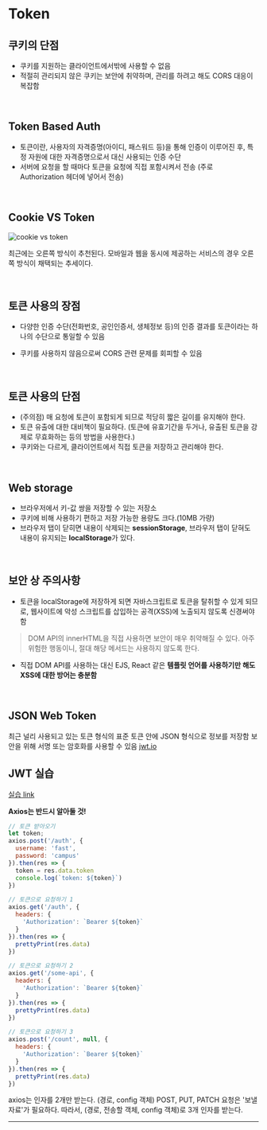 # Token

## 쿠키의 단점

* 쿠키를 지원하는 클라이언트에서밖에 사용할 수 없음
* 적절히 관리되지 않은 쿠키는 보안에 취약하며, 관리를 하려고 해도 CORS 대응이 복잡함

<br>

## Token Based Auth

* 토큰이란, 사용자의 자격증명(아이디, 패스워드 등)을 통해 인증이 이루어진 후, 특정 자원에 대한 자격증명으로서 대신 사용되는 인증 수단
* 서버에 요청을 할 때마다 토큰을 요청에 직접 포함시켜서 전송 (주로 Authorization 헤더에 넣어서 전송)

<br>

## Cookie VS Token

![cookie vs token](https://cdn.auth0.com/blog/cookies-vs-tokens/cookie-token-auth.png)

최근에는 오른쪽 방식이 추천된다. 모바일과 웹을 동시에 제공하는 서비스의 경우 오른쪽 방식이 채택되는 추세이다.

<br>

## 토큰 사용의 장점

* 다양한 인증 수단(전화번호, 공인인증서, 생체정보 등)의 인증 결과를 토큰이라는 하나의 수단으로 통일할 수 있음

* 쿠키를 사용하지 않음으로써 CORS 관련 문제를 회피할 수 있음

<br>

## 토큰 사용의 단점

* (주의점) 매 요청에 토큰이 포함되게 되므로 적당히 짧은 길이를 유지해야 한다.
* 토큰 유출에 대한 대비책이 필요하다. (토큰에 유효기간을 두거나, 유출된 토큰을 강제로 무효화하는 등의 방법을 사용한다.)
* 쿠키와는 다르게, 클라이언트에서 직접 토큰을 저장하고 관리해야 한다.

<br>

## Web storage

* 브라우저에서 키-값 쌍을 저장할 수 있는 저장소
* 쿠키에 비해 사용하기 편하고 저장 가능한 용량도 크다.(10MB 가량)
* 브라우저 탭이 닫히면 내용이 삭제되는 **sessionStorage**, 브라우저 탭이 닫혀도 내용이 유지되는 **localStorage**가 있다.

<br>

## 보안 상 주의사항

* 토큰을 localStorage에 저장하게 되면 자바스크립트로 토큰을 탈취할 수 있게 되므로, 웹사이트에 악성 스크립트를 삽입하는 공격(XSS)에 노출되지 않도록 신경써야 함

> DOM API의 innerHTML을 직접 사용하면 보안이 매우 취약해질 수 있다. 아주 위험한 행동이니, 절대 해당 메서드는 사용하지 않도록 한다.

* 직접 DOM API를 사용하는 대신 EJS, React 같은 **템플릿 언어를 사용하기만 해도 XSS에 대한 방어는 충분함**

<br>

## JSON Web Token
최근 널리 사용되고 있는 토큰 형식의 표준
토큰 안에 JSON 형식으로 정보를 저장함
보안을 위해 서명 또는 암호화를 사용할 수 있음
[jwt.io](https://jwt.io/)

## JWT 실습

[실습 link](https://glitch.com/edit/#!/gem-magic?path=README.md:1:0)

**Axios는 반드시 알아둘 것!**

```js
// 토큰 받아오기
let token;
axios.post('/auth', {
  username: 'fast',
  password: 'campus'
}).then(res => {
  token = res.data.token
  console.log(`token: ${token}`)
})

// 토큰으로 요청하기 1
axios.get('/auth', {
  headers: {
    'Authorization': `Bearer ${token}`
  }
}).then(res => {
  prettyPrint(res.data)
})

// 토큰으로 요청하기 2
axios.get('/some-api', {
  headers: {
    'Authorization': `Bearer ${token}`
  }
}).then(res => {
  prettyPrint(res.data)
})

// 토큰으로 요청하기 3
axios.post('/count', null, {
  headers: {
    'Authorization': `Bearer ${token}`
  }
}).then(res => {
  prettyPrint(res.data)
})
```

axios는 인자를 2개만 받는다. (경로, config 객체) POST, PUT, PATCH 요청은 '보낼 자료'가 필요하다. 따라서, (경로, 전송할 객체, config 객체)로 3개 인자를 받는다.

---
